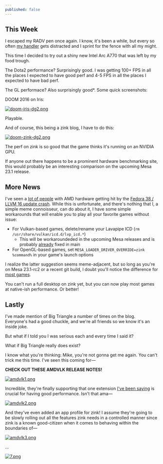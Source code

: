 ```yaml
---
published: false
---
```

## This Week

I escaped my RADV pen once again. I know, it's been a while, but every so often [my handler](https://twitter.com/Plagman2) gets distracted and I sprint for the fence with all my might.

This time I decided to try out a shiny new Intel Arc A770 that was left by my food trough.

The Dota2 performance? Surprisingly good. I was getting 100+ FPS in all the places I expected to have good perf and 4-5 FPS in all the places I expected to have bad perf.

The GL performace? Also surprisingly good\*. Some quick screenshots:

DOOM 2016 on Iris:

[![doom-iris-dg2.png]({{site.url}}/assets/doom-iris-dg2.png)]({{site.url}}/assets/doom-iris-dg2.png)

Playable.

And of course, this being a zink blog, I have to do this:

[![doom-zink-dg2.png]({{site.url}}/assets/doom-zink-dg2.png)]({{site.url}}/assets/doom-zink-dg2.png)

The perf on zink is so good that the game thinks it's running on an NVIDIA GPU.

If anyone out there happens to be a prominent hardware benchmarking site, this would probably be an interesting comparison on the upcoming Mesa 23.1 release.

## More News
I've seen a [lot of people](https://github.com/ValveSoftware/steam-for-linux/issues/9298#issuecomment-1483846775) with AMD hardware getting hit by the [Fedora 38 / LLVM 16 update crash](https://github.com/ValveSoftware/Dota-2/issues/2285#issuecomment-1502616760). While this is unfortunate, and there's nothing that I, a simple meme connoisseur, can do about it, I have some simple workarounds that will enable you to play all your favorite games without issue:
* For Vulkan-based games, delete/rename your Lavapipe ICD (`rm /usr/share/vulkan/icd.d/lvp_icd.*`)
  * This will be workaroundeded in the upcoming Mesa releases and is probably [already](https://gitlab.freedesktop.org/mesa/mesa/-/merge_requests/22600) fixed in main
* For OpenGL-based games, set `MESA_LOADER_DRIVER_OVERRIDE=zink %command%` in your game's launch options

I realize the latter suggestion seems meme-adjacent, but so long as you're on Mesa 23.1-rc2 or a recent git build, I doubt you'll notice the difference for [most games](https://gitlab.freedesktop.org/mesa/mesa/-/issues/8223).

You can't run a full desktop on zink yet, but you can now play most games at native-ish performance. Or better!

## Lastly
I've made mention of Big Triangle a number of times on the blog. Everyone's had a good chuckle, and we're all friends so we know it's an inside joke.

But what if I told you I was serious each and every time I said it?

What if Big Triangle really does exist?

I know what you're thinking: Mike, you're not gonna get me again. You can't trick me this time. I've seen this coming for—

**CHECK OUT THESE AMDVLK RELEASE NOTES!**

[![amdvlk1.png]({{site.url}}/assets/amdvlk1.png)]({{site.url}}/assets/amdvlk1.png)

Incredible, they're finally supporting that one extension [I've been saying]({{site.url}}/sp33d2) is crucial for having good performance. Isn't that ama—

[![amdvlk2.png]({{site.url}}/assets/amdvlk2.png)]({{site.url}}/assets/amdvlk2.png)

And they've even added an app profile for zink! I assume they're going to be slowly rolling out all the features zink needs in a controlled manner since zink is a known good-citizen when it comes to behaving within the boundaries of—

[![amdvlk3.png]({{site.url}}/assets/amdvlk3.png)]({{site.url}}/assets/amdvlk3.png)

...

[![7.png]({{site.url}}/assets/clown/7.png)]({{site.url}}/assets/clown/7.png)